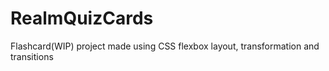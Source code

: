 # RealmQuizCards
Flashcard(WIP) project made using CSS flexbox layout, transformation and transitions
